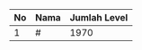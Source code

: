 | No | Nama            | Jumlah Level |
|----|-----------------|--------------|
| 1  | #    |    1970        |
